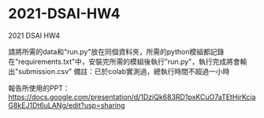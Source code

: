 # 2021-DSAI-HW4
2021 DSAI HW4

請將所需的data和"run.py"放在同個資料夾，所需的python模組都記錄在"requirements.txt"中，安裝完所需的模組後執行"run.py"，執行完成將會輸出"submission.csv"
備註：已於colab實測過，總執行時間不超過一小時

報告所使用的PPT：
https://docs.google.com/presentation/d/1DziQk683RD1pxKCuO7aTEtHjrKciaG8kEJ1Dt6uLANg/edit?usp=sharing
